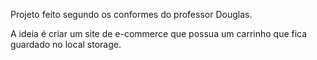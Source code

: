 Projeto feito segundo os conformes do professor Douglas.

A ideia é criar um site de e-commerce que possua um carrinho que fica guardado no local storage.
